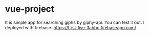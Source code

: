 # vue-project
It is simple app for searching giphs by giphy-api.
You can test it out. I deployed with firebase.
https://first-live-3abbc.firebaseapp.com/
